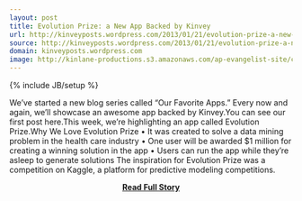 ```yaml
---
layout: post
title: Evolution Prize: a New App Backed by Kinvey
url: http://kinveyposts.wordpress.com/2013/01/21/evolution-prize-a-new-app-backed-by-kinvey/
source: http://kinveyposts.wordpress.com/2013/01/21/evolution-prize-a-new-app-backed-by-kinvey/
domain: kinveyposts.wordpress.com
image: http://kinlane-productions.s3.amazonaws.com/ap-evangelist-site/curated/screenshots/9352_api500_com.png
---
```

{% include JB/setup %}<p>We’ve started a new blog series called “Our Favorite Apps.” Every now and again, we’ll showcase an awesome app backed by Kinvey.You can see our first post here.This week, we’re highlighting an app called Evolution Prize.Why We Love Evolution Prize • It was created to solve a data mining problem in the health care industry • One user will be awarded $1 million for creating a winning solution in the app • Users can run the app while they’re asleep to generate solutions The inspiration for Evolution Prize was a competition on Kaggle, a platform for predictive modeling competitions.</p>
<center><p><a href="http://kinveyposts.wordpress.com/2013/01/21/evolution-prize-a-new-app-backed-by-kinvey/" style='padding:25px; font-sze:18px; font-weight: bold;'>Read Full Story</a></p></center>
